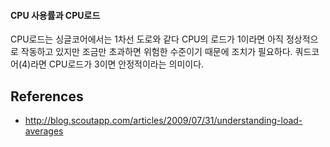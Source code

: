 #### CPU 사용률과 CPU로드

CPU로드는 싱글코어에서는 1차선 도로와 같다 CPU의 로드가 1이라면 아직 정상적으로 작동하고 있지만 조금만 초과하면 위험한 수준이기 때문에 조치가 필요하다. 쿼드코어(4)라면 CPU로드가 3이면 안정적이라는 의미이다.

## References

- http://blog.scoutapp.com/articles/2009/07/31/understanding-load-averages